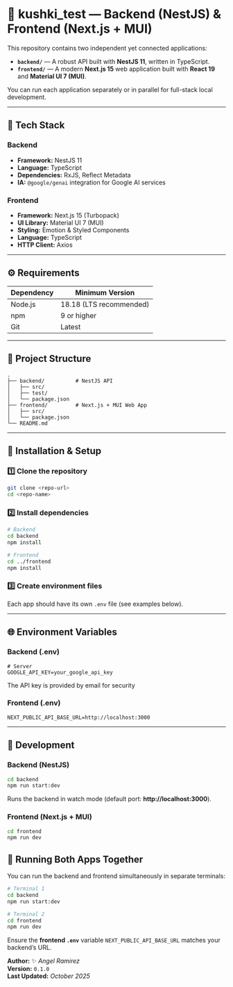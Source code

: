 # 🧱 kushki_test — Backend (NestJS) & Frontend (Next.js + MUI)

This repository contains two independent yet connected applications:

- **`backend/`** — A robust API built with **NestJS 11**, written in TypeScript.
- **`frontend/`** — A modern **Next.js 15** web application built with **React 19** and **Material UI 7 (MUI)**.

You can run each application separately or in parallel for full-stack local development.

---

## 🚀 Tech Stack

### **Backend**
- **Framework:** NestJS 11  
- **Language:** TypeScript  
- **Dependencies:** RxJS, Reflect Metadata  
- **IA:** `@google/genai` integration for Google AI services

### **Frontend**
- **Framework:** Next.js 15 (Turbopack)  
- **UI Library:** Material UI 7 (MUI)  
- **Styling:** Emotion & Styled Components  
- **Language:** TypeScript  
- **HTTP Client:** Axios

---

## ⚙️ Requirements

| Dependency | Minimum Version |
|-------------|----------------|
| Node.js     | 18.18 (LTS recommended) |
| npm         | 9 or higher |
| Git         | Latest |

---

## 📁 Project Structure

```
.
├── backend/          # NestJS API
│   ├── src/
│   ├── test/
│   └── package.json
├── frontend/         # Next.js + MUI Web App
│   ├── src/
│   └── package.json
└── README.md
```

---

## 🧩 Installation & Setup

### 1️⃣ Clone the repository
```bash
git clone <repo-url>
cd <repo-name>
```

### 2️⃣ Install dependencies
```bash
# Backend
cd backend
npm install

# Frontend
cd ../frontend
npm install
```

### 3️⃣ Create environment files

Each app should have its own `.env` file (see examples below).

---

## 🌐 Environment Variables

### **Backend (.env)**
```env
# Server
GOOGLE_API_KEY=your_google_api_key
```
The API key is provided by email for security

### **Frontend (.env)**
```env
NEXT_PUBLIC_API_BASE_URL=http://localhost:3000
```

---

## 🧠 Development

### **Backend (NestJS)**
```bash
cd backend
npm run start:dev
```
Runs the backend in watch mode (default port: **http://localhost:3000**).


### **Frontend (Next.js + MUI)**
```bash
cd frontend
npm run dev
```

## 🧩 Running Both Apps Together

You can run the backend and frontend simultaneously in separate terminals:

```bash
# Terminal 1
cd backend
npm run start:dev

# Terminal 2
cd frontend
npm run dev
```

Ensure the **frontend `.env`** variable `NEXT_PUBLIC_API_BASE_URL` matches your backend’s URL.


**Author:** ✨ _Angel Ramirez_  
**Version:** `0.1.0`  
**Last Updated:** _October 2025_
